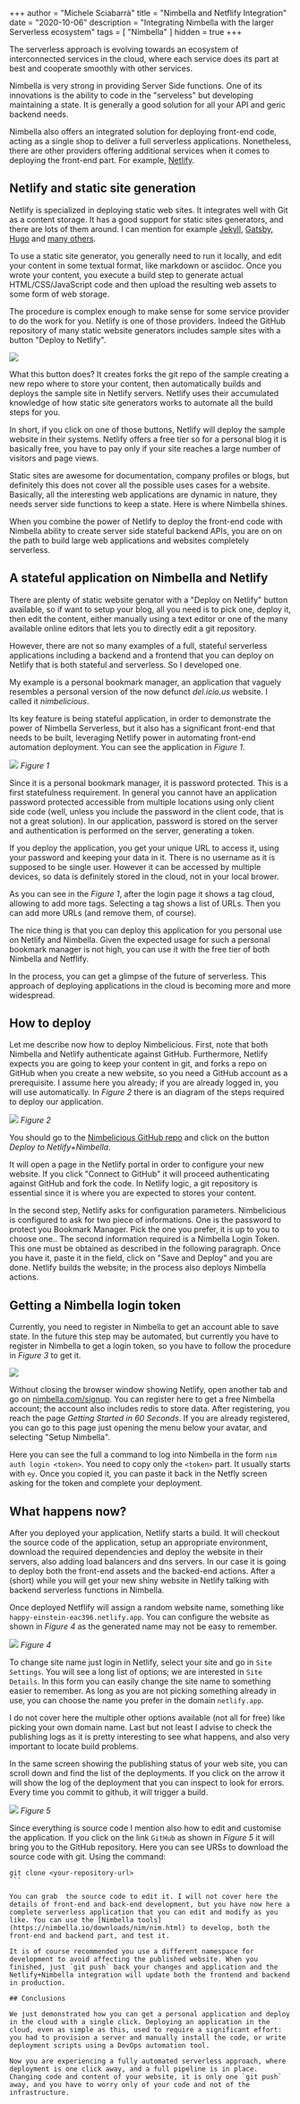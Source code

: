 +++
author = "Michele Sciabarrà"
title = "Nimbella and Netflify Integration"
date = "2020-10-06"
description = "Integrating Nimbella with the larger Serverless ecosystem"
tags = [ "Nimbella" ]
hidden = true
+++

The serverless approach is evolving towards an ecosystem of interconnected services in the cloud, where each service does its part at best and cooperate smoothly with other services.

Nimbella is very strong in providing Server Side functions. One of its innovations is the ability to code in the "serveless" but developing maintaining a state. It is generally a good solution for all your API and geric backend needs.

Nimbella also offers an integrated solution for deploying front-end code, acting as  a single shop to deliver a full serverless applications. Nonetheless, there are other providers offering additional services when it comes to deploying the front-end part. For example, [Netlify](https://www.netlify.com/).

## Netlify and static site generation

Netlify is specialized in deploying static web sites. It integrates well with Git as a content storage. It has a good support for static sites generators, and there are lots of them around. I can mention for example [Jekyll](https://jekyllrb.com/), [Gatsby](https://www.gatsbyjs.com/), [Hugo](https://gohugo.io/) and [many others](https://www.staticgen.com/jekyll).

To use a static site generator, you generally need to run it locally, and edit your content in some textual format, like markdown or asciidoc. Once you wrote your content, you execute a build step to generate actual HTML/CSS/JavaScript code and then upload the resulting web assets to some form of web storage.

The procedure is complex enough to make sense for some service provider to do the work for you. Netlify is one of those providers. Indeed the GitHub repository of many static website generators includes sample sites with a button "Deploy to Netlify".

![](netlify.png)

What this button does? It creates forks the git repo of the sample creating a new repo where to store your content, then automatically builds and deploys the sample site in Netlify servers. Netlify uses their accumulated knowledge of how static site generators works to automate all the build steps for you.

In short, if you click on one of those buttons, Netlify will deploy the sample website in their systems. Netlify offers a free tier so for a personal blog it is basically free, you have to pay only if your site reaches a large number of visitors and page views.

Static sites are awesome for documentation, company profiles or blogs, but definitely this does not cover all the possible uses cases for a website. Basically, all the interesting web applications are dynamic in nature, they needs server side functions to keep a state. Here is where Nimbella shines.

When you combine the power of Netlify to deploy the front-end code with Nimbella ability to create server side stateful backend APIs, you are on  on the path to build large web applications and websites completely serverless.

## A stateful application on Nimbella and Netlify

There are plenty of static website genator with a "Deploy on Netlify" button available, so if want to setup your blog, all you need is to pick one, deploy it, then edit the content, either manually using a text editor or one of the many available online editors that lets you to directly edit a git repository.

However, there are not so many examples of a full, stateful serverless applications including a backend and a frontend that you can deploy on Netlify that is both stateful and serverless. So I developed one.

My example is a personal bookmark manager, an application that vaguely resembles a personal version of the now defunct *del.icio.us* website. I called it *nimbelicious*.

Its key feature is being stateful application, in order to demonstrate the power of Nimbella Serverless, but it also has a significant front-end that needs to be built, leveraging Netlify power in automating front-end automation deployment. You can see the application in *Figure 1*.

![](sample.png)
*Figure 1*

Since it is a personal bookmark manager, it is password protected. This is a first statefulness requirement. In general you cannot have an application password protected accessible from multiple locations using only client side code (well, unless you include the password in the client code, that is not a great solution). In our application, password is stored on the server and authentication is performed on the server, generating a token.

If you deploy the application, you get your unique URL to access it, using your password and keeping your data in it. There is no username as it is supposed to be single user. However it can be accessed by multiple devices, so data is definitely stored in the cloud, not in your local brower.

As you can see in the *Figure 1*, after the login page it shows a tag cloud, allowing to add more tags. Selecting a tag shows a list of URLs. Then you can add more URLs (and remove them, of course). 

The nice thing is that you can deploy this application for you personal use on Netlify and Nimbella. Given the expected usage for such a personal bookmark manager is not high, you can use it with the free tier of both Nimbella and Netflify. 

In the process, you can get a glimpse of the future of serverless. This approach of deploying applications in the cloud is becoming more and more widespread.

## How to deploy

Let me describe now how to deploy Nimbelicious. First, note that both Nimbella and Netlify authenticate against GitHub. Furthermore, Netlify expects you are going to keep your content in git, and forks a repo on GitHub when you create a new website, so you need a GitHub account as a prerequisite. I assume here you already; if you are already logged in, you will use automatically. In *Figure 2* there is an diagram of the steps required to deploy our application.

![](deploy.png)
*Figure 2*

You should go to the [Nimbelicious GitHub repo](https://github.com/openwhisk-blog/nimbelicious) and click on the button *Deploy to Netlify+Nimbella*. 

It will open a page in the Netlify portal in order to configure your new website. If you click "Connect to GitHub" it will proceed authenticating against GitHub and fork the code. In Netlify logic, a git repository is essential since it is where you are expected to stores your content. 

In the second step, Netlify asks for configuration parameters. Nimbelicious is configured to ask for two piece of informations. One is the password to protect you Bookmark Manager. Pick the one you prefer, it is up to you to choose one.. The second information required is a Nimbella Login Token. This one must be obtained as described in the following paragraph. Once you have it, paste it in the field, click on "Save and Deploy" and you are done. Netlify builds the website; in the process also deploys Nimbella actions.

## Getting a Nimbella login token

Currently,  you need to register in Nimbella to get an account able to save state. In the future this step may be automated, but currently you have to register in Nimbella to get a login token, so you have to follow the procedure in *Figure 3* to get it.

![](gettoken.png)

Without closing the browser window showing Netlify, open another tab and go on [nimbella.com/signup](https://nimbella.com/signup). You can register here to get a free Nimbella account; the account also includes redis to store data. After registering, you reach  the page  *Getting Started in 60 Seconds*. If you are already registered, you can go to this page just opening the menu below your avatar, and selecting "Setup Nimbella".

Here you can see the full a command to log into Nimbella in the form `nim auth login <token>`. You need to copy only the `<token>` part. It usually starts with `ey`. Once you copied it, you can paste it back in the Netfly screen asking for the token and complete your deployment.

## What happens now?

After you deployed your application, Netlify starts a build. It will checkout the source code of the application, setup an appropriate environment, download the required dependencies and deploy the website in their servers, also adding load balancers and dns servers. In our case it is going to deploy both the front-end assets and the backed-end actions. After a (short) while you will get your new shiny website in Netlify talking with backend serverless functions in Nimbella. 

Once deployed Netflify will assign a random website name, something like `happy-einstein-eac396.netlify.app`. You can configure the website as shown in *Figure 4* as the generated name may not be easy to remember. 

![](config.png)
*Figure 4*

To change site name just login in Netlify, select your site and go in `Site Settings`. You will see a long list of options; we are interested in `Site Details`. In this form you can easily change the site name to something easier to remember. As long as you are not picking something already in use, you can choose the name you prefer in the domain `netlify.app`. 

I do not cover here the multiple other options available (not all for free) like picking your own domain name. Last but not least I advise to check the publishing logs as it is pretty interesting to see what happens, and also very important to locate build problems. 

In the same screen showing the publishing status of your web site, you can scroll down and find the list of the deployments.  If you click on the arrow it will show the log of the deployment that you can inspect to look for errors. Every time you commit to github, it will trigger a build. 

![](develop.png)
*Figure 5*

Since everything is source code I mention also how to edit and customise the application. If you click on the link `GitHub` as shown in *Figure 5* it will bring you to the GitHub repository. Here you can see URSs to  download the source code with git. Using the command:

````
git clone <your-repository-url>
```

You can grab  the source code to edit it. I will not cover here the details of front-end and back-end development, but you have now here a complete serverless application that you can edit and modify as you like. You can use the [Nimbella tools](https://nimbella.io/downloads/nim/nim.html) to develop, both the front-end and backend part, and test it. 

It is of course recommended you use a different namespace for development to avoid affecting the published website. When you finished, just `git push` back your changes and application and the Netlify+Nimbella integration will update both the frontend and backend in production.

## Conclusions

We just demonstrated how you can get a personal application and deploy in the cloud with a single click. Deploying an application in the cloud, even as simple as this, used to require a significant effort: you had to provision a server and manually install the code, or write deployment scripts using a DevOps automation tool. 

Now you are experiencing a fully automated serverless approach, where deployment is one click away, and a full pipeline is in place. Changing code and content of your website, it is only one `git push` away, and you have to worry only of your code and not of the infrastructure. 




